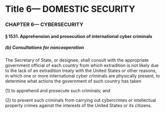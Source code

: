 
# Title 6— DOMESTIC SECURITY
### CHAPTER 6— CYBERSECURITY
#### § 1531. Apprehension and prosecution of international cyber criminals
##### (b) Consultations for noncooperation

The Secretary of State, or designee, shall consult with the appropriate government official of each country from which extradition is not likely due to the lack of an extradition treaty with the United States or other reasons, in which one or more international cyber criminals are physically present, to determine what actions the government of such country has taken

(1) to apprehend and prosecute such criminals; and

(2) to prevent such criminals from carrying out cybercrimes or intellectual property crimes against the interests of the United States or its citizens.
